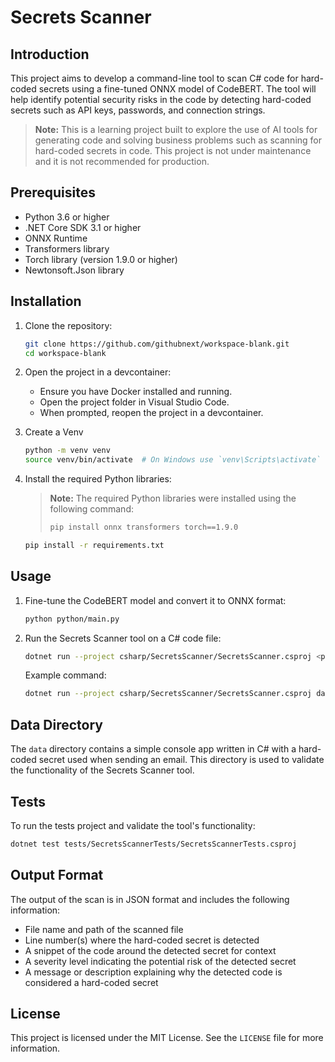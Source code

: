 # Secrets Scanner

## Introduction

This project aims to develop a command-line tool to scan C# code for hard-coded secrets using a fine-tuned ONNX model of CodeBERT. The tool will help identify potential security risks in the code by detecting hard-coded secrets such as API keys, passwords, and connection strings.

> **Note:** This is a learning project built to explore the use of AI tools for generating code and solving business problems such as scanning for hard-coded secrets in code. This project is not under maintenance and it is not recommended for production.

## Prerequisites

- Python 3.6 or higher
- .NET Core SDK 3.1 or higher
- ONNX Runtime
- Transformers library
- Torch library (version 1.9.0 or higher)
- Newtonsoft.Json library

## Installation

1. Clone the repository:
   ```sh
   git clone https://github.com/githubnext/workspace-blank.git
   cd workspace-blank
   ```

2. Open the project in a devcontainer:
   - Ensure you have Docker installed and running.
   - Open the project folder in Visual Studio Code.
   - When prompted, reopen the project in a devcontainer.

3. Create a Venv
   ```sh
   python -m venv venv
   source venv/bin/activate  # On Windows use `venv\Scripts\activate`
   ```

4. Install the required Python libraries:
   
   > **Note:** The required Python libraries were installed using the following command:
   > ```sh
   > pip install onnx transformers torch==1.9.0
   > ```
   
   ```sh
   pip install -r requirements.txt
   ```

## Usage

1. Fine-tune the CodeBERT model and convert it to ONNX format:
   ```sh
   python python/main.py
   ```

2. Run the Secrets Scanner tool on a C# code file:
   ```sh
   dotnet run --project csharp/SecretsScanner/SecretsScanner.csproj <path_to_code_file>
   ```

   Example command:
   ```sh
   dotnet run --project csharp/SecretsScanner/SecretsScanner.csproj data/SampleApp/Program.cs
   ```

## Data Directory

The `data` directory contains a simple console app written in C# with a hard-coded secret used when sending an email. This directory is used to validate the functionality of the Secrets Scanner tool.

## Tests

To run the tests project and validate the tool's functionality:
```sh
dotnet test tests/SecretsScannerTests/SecretsScannerTests.csproj
```

## Output Format

The output of the scan is in JSON format and includes the following information:
- File name and path of the scanned file
- Line number(s) where the hard-coded secret is detected
- A snippet of the code around the detected secret for context
- A severity level indicating the potential risk of the detected secret
- A message or description explaining why the detected code is considered a hard-coded secret

## License

This project is licensed under the MIT License. See the `LICENSE` file for more information.
